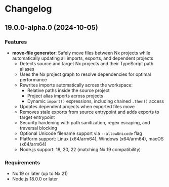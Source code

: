 # Changelog

## 19.0.0-alpha.0 (2024-10-05)

### Features

- **move-file generator**: Safely move files between Nx projects while automatically updating all imports, exports, and dependent projects
  - Detects source and target Nx projects and their TypeScript path aliases
  - Uses the Nx project graph to resolve dependencies for optimal performance
  - Rewrites imports automatically across the workspace:
    - Relative paths inside the source project
    - Project alias imports across projects
    - Dynamic `import()` expressions, including chained `.then()` access
  - Updates dependent projects when exported files move
  - Removes stale exports from source entrypoint and adds exports to target entrypoint
  - Security hardening with path sanitization, regex escaping, and traversal blocking
  - Optional Unicode filename support via `--allowUnicode` flag
  - Platform support: Linux (x64/arm64), Windows (x64/arm64), macOS (x64/arm64)
  - Node.js support: 18, 20, 22 (matching Nx 19 compatibility)

### Requirements

- Nx 19 or later (up to Nx 21)
- Node.js 18.0.0 or later
